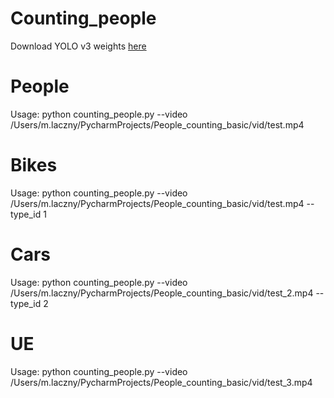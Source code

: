 # Counting_people
Download YOLO v3 weights [here](https://drive.google.com/drive/folders/1AhOM31dy8jfLqQ1CcVcXJgWmorG_TzjU?usp=sharing) <br>

# People
Usage:  python counting_people.py --video /Users/m.laczny/PycharmProjects/People_counting_basic/vid/test.mp4 
# Bikes
Usage:  python counting_people.py --video /Users/m.laczny/PycharmProjects/People_counting_basic/vid/test.mp4 --type_id 1
# Cars
Usage:  python counting_people.py --video /Users/m.laczny/PycharmProjects/People_counting_basic/vid/test_2.mp4 --type_id 2
# UE
Usage:  python counting_people.py --video /Users/m.laczny/PycharmProjects/People_counting_basic/vid/test_3.mp4

